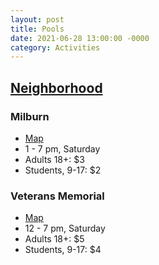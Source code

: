 ```yaml
---
layout: post
title: Pools
date: 2021-06-28 13:00:00 -0000
category: Activities
---
```


## [Neighborhood](https://www.cedarparktexas.gov/departments/parks-recreation/park-amenities-services-facilities/pools-and-aquatics)

### Milburn

- [Map](https://www.google.com/maps/place/Elizabeth+Milburn+Pool/@30.4785026,-97.8410732,18.08z/data=!4m5!3m4!1s0x865b2d8842c3b4c7:0xa3ad8fb600495495!8m2!3d30.4786942!4d-97.8409981)
- 1 - 7 pm, Saturday
- Adults 18+: $3
- Students, 9-17: $2

### Veterans Memorial


- [Map](https://www.google.com/maps/place/Veterans+Memorial+Park/@30.5188119,-97.8696274,16.73z/data=!4m5!3m4!1s0x865b2dd4d68f1781:0x5101a82d8fea9af3!8m2!3d30.5198693!4d-97.8690069)
- 12 - 7 pm, Saturday
- Adults 18+: $5
- Students, 9-17: $4
